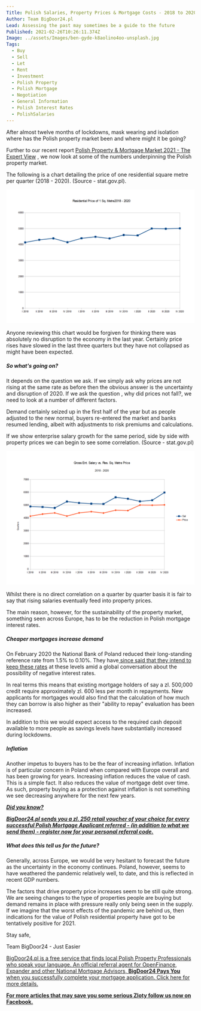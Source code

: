 ```yaml
---
Title: Polish Salaries, Property Prices & Mortgage Costs - 2018 to 2020
Author: Team BigDoor24.pl
Lead: Assessing the past may sometimes be a guide to the future
Published: 2021-02-26T10:26:11.374Z
Image: ../assets/Images/ben-gyde-k8aolino4oo-unsplash.jpg
Tags:
  - Buy
  - Sell
  - Let
  - Rent
  - Investment
  - Polish Property
  - Polish Mortgage
  - Negotiation
  - General Information
  - Polish Interest Rates
  - PolishSalaries
---
```

After almost twelve months of lockdowns, mask wearing and isolation where has the Polish property market been and where might it be going?

Further to our recent report [Polish Property & Mortgage Market 2021 - The Expert View](https://blog.bigdoor24.pl/posts/2021-02-09-polish-property-mortgage-market-2021-the-expert-view.html) , we now look at some of the numbers underpinning the Polish property market.

The following is a chart detailing the price of one residential square metre per quarter (2018 - 2020). (Source - stat.gov.pl).

![Polish Residential Property Price per SQM - 2018 - 2020](../assets/Images/price2020m2.png "Source - stat.gov.pl")

Anyone reviewing this chart would be forgiven for thinking there was absolutely no disruption to the economy in the last year. Certainly price rises have slowed in the last three quarters but they have not collapsed as might have been expected.

##### **So what's going on?**

It depends on the question we ask. If we simply ask why prices are not rising at the same rate as before then the obvious answer is the uncertainty and disruption of 2020. If we ask the question , why did prices not fall?, we need to look at a number of different factors.

Demand certainly seized up in the first half of the year but as people adjusted to the new normal, buyers re-entered the market and banks resumed lending, albeit with adjustments to risk premiums and calculations.

If we show enterprise salary growth for the same period, side by side with property prices we can begin to see some correlation. (Source - stat.gov.pl)

![Salary Growth vs. Residential Property Price per SQM - 2018 - 2020](../assets/Images/salaryvprice2020.png "Salary Growth vs. Residential Property Price per SQM - 2018 - 2020")

Whilst there is no direct correlation on a quarter by quarter basis it is fair to say that rising salaries eventually feed into property prices. 

The main reason, however, for the sustainability of the property market, something seen across Europe, has to be the reduction in Polish mortgage interest rates. 

##### **Cheaper mortgages increase demand**

On February 2020 the National Bank of Poland reduced their long-standing reference rate from 1.5% to 0.10%. They have[ since said that they intend to keep these rates](https://polandin.com/52154559/no-change-to-interest-rates-likely-national-bank-of-polands-head?fbclid=IwAR24ma38M-Q6ncn9fbZ-BdgVW2IZVH-l-gs5mJeCuV1yByuipzHhC3dqVoA) at these levels amid a global conversation about the possibility of negative interest rates.

In real terms this means that existing mortgage holders of say a zl. 500,000 credit require approximately zl. 600 less per month in repayments. New applicants for mortgages would also find that the calculation of how much they can borrow is also higher as their "ability to repay" evaluation has been increased.

In addition to this we would expect access to the required cash deposit available to more people as savings levels have substantially increased during lockdowns.

##### **Inflation**

Another impetus to buyers has to be the fear of increasing inflation. Inflation is of particular concern in Poland when compared with Europe overall and has been growing for years. Increasing inflation reduces the value of cash. This is a simple fact. It also reduces the value of mortgage debt over time. As such, property buying as a protection against inflation is not something we see decreasing anywhere for the next few years. 

***[Did you know?](https://bigdoor24.pl/)***

***[BigDoor24.pl sends you a zl. 250 retail voucher of your choice for every successful Polish Mortgage Applicant referred - (in addition to what we send them) - register now for your personal referral code.](https://bigdoor24.pl/)***

##### **What does this tell us for the future?**

Generally, across Europe, we would be very hesitant to forecast the future as the uncertainty in the economy continues. Poland, however, seems to have weathered the pandemic relatively well, to date,  and this is reflected in recent GDP numbers. 

The factors that drive property price increases seem to be still quite strong. We are seeing changes to the type of properties people are buying but demand remains in place with pressure really only being seen in the supply. If we imagine that the worst effects of the pandemic are behind us, then indications for the value of Polish residential property have got to be tentatively positive for 2021.

Stay safe,

Team BigDoor24 - Just Easier

[BigDoor24.pl is a free service that finds local Polish Property Professionals who speak your language. An official referral agent for OpenFinance, Expander and other National Mortgage Advisors, **BigDoor24 Pays You** when you successfully complete your mortgage application. Click here for more details.](https://bigdoor24.pl/)[](https://www.facebook.com/bigdoor24/)

**[For more articles that may save you some serious Zloty follow us now on Facebook.](https://www.facebook.com/bigdoor24/)**